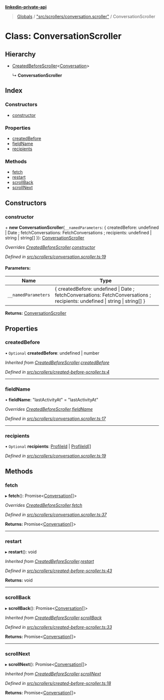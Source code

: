 **[linkedin-private-api](../README.md)**

> [Globals](../globals.md) / ["src/scrollers/conversation.scroller"](../modules/_src_scrollers_conversation_scroller_.md) / ConversationScroller

# Class: ConversationScroller

## Hierarchy

* [CreatedBeforeScroller](_src_scrollers_created_before_scroller_.createdbeforescroller.md)<[Conversation](../interfaces/_src_entities_conversation_entity_.conversation.md)\>

  ↳ **ConversationScroller**

## Index

### Constructors

* [constructor](_src_scrollers_conversation_scroller_.conversationscroller.md#constructor)

### Properties

* [createdBefore](_src_scrollers_conversation_scroller_.conversationscroller.md#createdbefore)
* [fieldName](_src_scrollers_conversation_scroller_.conversationscroller.md#fieldname)
* [recipients](_src_scrollers_conversation_scroller_.conversationscroller.md#recipients)

### Methods

* [fetch](_src_scrollers_conversation_scroller_.conversationscroller.md#fetch)
* [restart](_src_scrollers_conversation_scroller_.conversationscroller.md#restart)
* [scrollBack](_src_scrollers_conversation_scroller_.conversationscroller.md#scrollback)
* [scrollNext](_src_scrollers_conversation_scroller_.conversationscroller.md#scrollnext)

## Constructors

### constructor

\+ **new ConversationScroller**(`__namedParameters`: { createdBefore: undefined \| Date ; fetchConversations: FetchConversations ; recipients: undefined \| string \| string[]  }): [ConversationScroller](_src_scrollers_conversation_scroller_.conversationscroller.md)

*Overrides [CreatedBeforeScroller](_src_scrollers_created_before_scroller_.createdbeforescroller.md).[constructor](_src_scrollers_created_before_scroller_.createdbeforescroller.md#constructor)*

*Defined in [src/scrollers/conversation.scroller.ts:19](https://github.com/cosiall/linkedin-private-api/blob/156bcd3/src/scrollers/conversation.scroller.ts#L19)*

#### Parameters:

Name | Type |
------ | ------ |
`__namedParameters` | { createdBefore: undefined \| Date ; fetchConversations: FetchConversations ; recipients: undefined \| string \| string[]  } |

**Returns:** [ConversationScroller](_src_scrollers_conversation_scroller_.conversationscroller.md)

## Properties

### createdBefore

• `Optional` **createdBefore**: undefined \| number

*Inherited from [CreatedBeforeScroller](_src_scrollers_created_before_scroller_.createdbeforescroller.md).[createdBefore](_src_scrollers_created_before_scroller_.createdbeforescroller.md#createdbefore)*

*Defined in [src/scrollers/created-before-scroller.ts:4](https://github.com/cosiall/linkedin-private-api/blob/156bcd3/src/scrollers/created-before-scroller.ts#L4)*

___

### fieldName

•  **fieldName**: \"lastActivityAt\" = "lastActivityAt"

*Overrides [CreatedBeforeScroller](_src_scrollers_created_before_scroller_.createdbeforescroller.md).[fieldName](_src_scrollers_created_before_scroller_.createdbeforescroller.md#fieldname)*

*Defined in [src/scrollers/conversation.scroller.ts:17](https://github.com/cosiall/linkedin-private-api/blob/156bcd3/src/scrollers/conversation.scroller.ts#L17)*

___

### recipients

• `Optional` **recipients**: [ProfileId](../modules/_src_entities_mini_profile_entity_.md#profileid) \| [ProfileId](../modules/_src_entities_mini_profile_entity_.md#profileid)[]

*Defined in [src/scrollers/conversation.scroller.ts:19](https://github.com/cosiall/linkedin-private-api/blob/156bcd3/src/scrollers/conversation.scroller.ts#L19)*

## Methods

### fetch

▸ **fetch**(): Promise<[Conversation](../interfaces/_src_entities_conversation_entity_.conversation.md)[]\>

*Overrides [CreatedBeforeScroller](_src_scrollers_created_before_scroller_.createdbeforescroller.md).[fetch](_src_scrollers_created_before_scroller_.createdbeforescroller.md#fetch)*

*Defined in [src/scrollers/conversation.scroller.ts:37](https://github.com/cosiall/linkedin-private-api/blob/156bcd3/src/scrollers/conversation.scroller.ts#L37)*

**Returns:** Promise<[Conversation](../interfaces/_src_entities_conversation_entity_.conversation.md)[]\>

___

### restart

▸ **restart**(): void

*Inherited from [CreatedBeforeScroller](_src_scrollers_created_before_scroller_.createdbeforescroller.md).[restart](_src_scrollers_created_before_scroller_.createdbeforescroller.md#restart)*

*Defined in [src/scrollers/created-before-scroller.ts:43](https://github.com/cosiall/linkedin-private-api/blob/156bcd3/src/scrollers/created-before-scroller.ts#L43)*

**Returns:** void

___

### scrollBack

▸ **scrollBack**(): Promise<[Conversation](../interfaces/_src_entities_conversation_entity_.conversation.md)[]\>

*Inherited from [CreatedBeforeScroller](_src_scrollers_created_before_scroller_.createdbeforescroller.md).[scrollBack](_src_scrollers_created_before_scroller_.createdbeforescroller.md#scrollback)*

*Defined in [src/scrollers/created-before-scroller.ts:33](https://github.com/cosiall/linkedin-private-api/blob/156bcd3/src/scrollers/created-before-scroller.ts#L33)*

**Returns:** Promise<[Conversation](../interfaces/_src_entities_conversation_entity_.conversation.md)[]\>

___

### scrollNext

▸ **scrollNext**(): Promise<[Conversation](../interfaces/_src_entities_conversation_entity_.conversation.md)[]\>

*Inherited from [CreatedBeforeScroller](_src_scrollers_created_before_scroller_.createdbeforescroller.md).[scrollNext](_src_scrollers_created_before_scroller_.createdbeforescroller.md#scrollnext)*

*Defined in [src/scrollers/created-before-scroller.ts:18](https://github.com/cosiall/linkedin-private-api/blob/156bcd3/src/scrollers/created-before-scroller.ts#L18)*

**Returns:** Promise<[Conversation](../interfaces/_src_entities_conversation_entity_.conversation.md)[]\>
